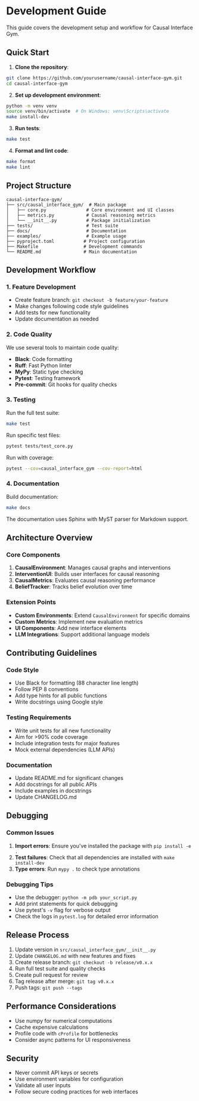 # Development Guide

This guide covers the development setup and workflow for Causal Interface Gym.

## Quick Start

1. **Clone the repository**:
```bash
git clone https://github.com/yourusername/causal-interface-gym.git
cd causal-interface-gym
```

2. **Set up development environment**:
```bash
python -m venv venv
source venv/bin/activate  # On Windows: venv\Scripts\activate
make install-dev
```

3. **Run tests**:
```bash
make test
```

4. **Format and lint code**:
```bash
make format
make lint
```

## Project Structure

```
causal-interface-gym/
├── src/causal_interface_gym/  # Main package
│   ├── core.py               # Core environment and UI classes
│   ├── metrics.py            # Causal reasoning metrics
│   └── __init__.py           # Package initialization
├── tests/                    # Test suite
├── docs/                     # Documentation
├── examples/                 # Example usage
├── pyproject.toml           # Project configuration
├── Makefile                 # Development commands
└── README.md                # Main documentation
```

## Development Workflow

### 1. Feature Development

- Create feature branch: `git checkout -b feature/your-feature`
- Make changes following code style guidelines
- Add tests for new functionality
- Update documentation as needed

### 2. Code Quality

We use several tools to maintain code quality:

- **Black**: Code formatting
- **Ruff**: Fast Python linter
- **MyPy**: Static type checking
- **Pytest**: Testing framework
- **Pre-commit**: Git hooks for quality checks

### 3. Testing

Run the full test suite:
```bash
make test
```

Run specific test files:
```bash
pytest tests/test_core.py
```

Run with coverage:
```bash
pytest --cov=causal_interface_gym --cov-report=html
```

### 4. Documentation

Build documentation:
```bash
make docs
```

The documentation uses Sphinx with MyST parser for Markdown support.

## Architecture Overview

### Core Components

1. **CausalEnvironment**: Manages causal graphs and interventions
2. **InterventionUI**: Builds user interfaces for causal reasoning
3. **CausalMetrics**: Evaluates causal reasoning performance
4. **BeliefTracker**: Tracks belief evolution over time

### Extension Points

- **Custom Environments**: Extend `CausalEnvironment` for specific domains
- **Custom Metrics**: Implement new evaluation metrics
- **UI Components**: Add new interface elements
- **LLM Integrations**: Support additional language models

## Contributing Guidelines

### Code Style

- Use Black for formatting (88 character line length)
- Follow PEP 8 conventions
- Add type hints for all public functions
- Write docstrings using Google style

### Testing Requirements

- Write unit tests for all new functionality
- Aim for >90% code coverage
- Include integration tests for major features
- Mock external dependencies (LLM APIs)

### Documentation

- Update README.md for significant changes
- Add docstrings for all public APIs
- Include examples in docstrings
- Update CHANGELOG.md

## Debugging

### Common Issues

1. **Import errors**: Ensure you've installed the package with `pip install -e .`
2. **Test failures**: Check that all dependencies are installed with `make install-dev`
3. **Type errors**: Run `mypy .` to check type annotations

### Debugging Tips

- Use the debugger: `python -m pdb your_script.py`
- Add print statements for quick debugging
- Use pytest's `-v` flag for verbose output
- Check the logs in `pytest.log` for detailed error information

## Release Process

1. Update version in `src/causal_interface_gym/__init__.py`
2. Update `CHANGELOG.md` with new features and fixes
3. Create release branch: `git checkout -b release/v0.x.x`
4. Run full test suite and quality checks
5. Create pull request for review
6. Tag release after merge: `git tag v0.x.x`
7. Push tags: `git push --tags`

## Performance Considerations

- Use numpy for numerical computations
- Cache expensive calculations
- Profile code with `cProfile` for bottlenecks
- Consider async patterns for UI responsiveness

## Security

- Never commit API keys or secrets
- Use environment variables for configuration
- Validate all user inputs
- Follow secure coding practices for web interfaces